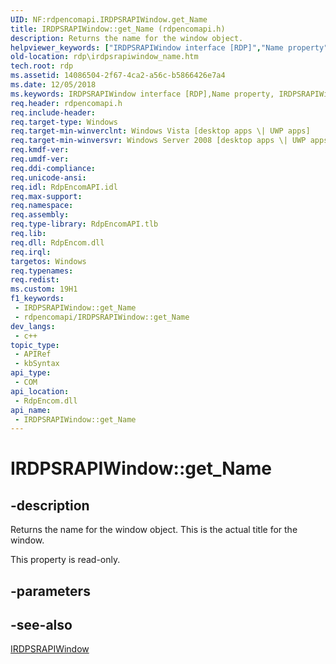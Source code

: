 ```yaml
---
UID: NF:rdpencomapi.IRDPSRAPIWindow.get_Name
title: IRDPSRAPIWindow::get_Name (rdpencomapi.h)
description: Returns the name for the window object.
helpviewer_keywords: ["IRDPSRAPIWindow interface [RDP]","Name property","IRDPSRAPIWindow.Name","IRDPSRAPIWindow.get_Name","IRDPSRAPIWindow::Name","IRDPSRAPIWindow::get_Name","Name property [RDP]","Name property [RDP]","IRDPSRAPIWindow interface","Name property [RDP]","RDPSRAPIWindow object","RDPSRAPIWindow object [RDP]","Name property","get_Name","rdp.irdpsrapiwindow_name","rdpencomapi/IRDPSRAPIWindow::Name","rdpencomapi/IRDPSRAPIWindow::get_Name"]
old-location: rdp\irdpsrapiwindow_name.htm
tech.root: rdp
ms.assetid: 14086504-2f67-4ca2-a56c-b5866426e7a4
ms.date: 12/05/2018
ms.keywords: IRDPSRAPIWindow interface [RDP],Name property, IRDPSRAPIWindow.Name, IRDPSRAPIWindow.get_Name, IRDPSRAPIWindow::Name, IRDPSRAPIWindow::get_Name, Name property [RDP], Name property [RDP],IRDPSRAPIWindow interface, Name property [RDP],RDPSRAPIWindow object, RDPSRAPIWindow object [RDP],Name property, get_Name, rdp.irdpsrapiwindow_name, rdpencomapi/IRDPSRAPIWindow::Name, rdpencomapi/IRDPSRAPIWindow::get_Name
req.header: rdpencomapi.h
req.include-header: 
req.target-type: Windows
req.target-min-winverclnt: Windows Vista [desktop apps \| UWP apps]
req.target-min-winversvr: Windows Server 2008 [desktop apps \| UWP apps]
req.kmdf-ver: 
req.umdf-ver: 
req.ddi-compliance: 
req.unicode-ansi: 
req.idl: RdpEncomAPI.idl
req.max-support: 
req.namespace: 
req.assembly: 
req.type-library: RdpEncomAPI.tlb
req.lib: 
req.dll: RdpEncom.dll
req.irql: 
targetos: Windows
req.typenames: 
req.redist: 
ms.custom: 19H1
f1_keywords:
 - IRDPSRAPIWindow::get_Name
 - rdpencomapi/IRDPSRAPIWindow::get_Name
dev_langs:
 - c++
topic_type:
 - APIRef
 - kbSyntax
api_type:
 - COM
api_location:
 - RdpEncom.dll
api_name:
 - IRDPSRAPIWindow::get_Name
---
```


# IRDPSRAPIWindow::get_Name


## -description

Returns the name for the window object. This is the actual title for the window.

This property is read-only.

## -parameters

## -see-also

<a href="/windows/desktop/api/rdpencomapi/nn-rdpencomapi-irdpsrapiwindow">IRDPSRAPIWindow</a>


